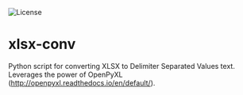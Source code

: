 ![License](https://img.shields.io/github/license/ecommandeur/python-xlsx-conv.svg)

# xlsx-conv

Python script for converting XLSX to Delimiter Separated Values text. Leverages the power of OpenPyXL (http://openpyxl.readthedocs.io/en/default/). 

